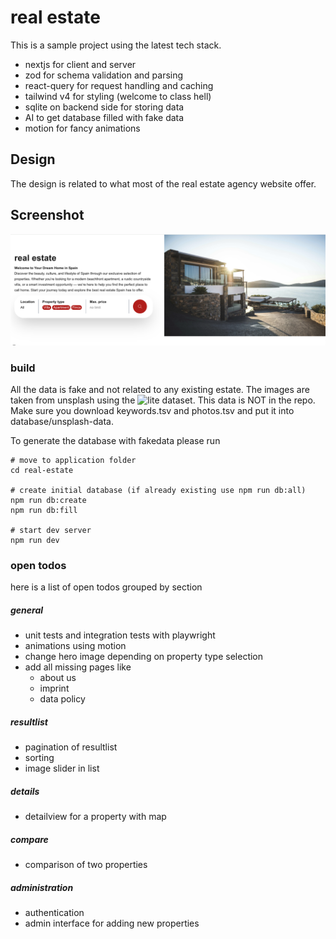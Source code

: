 # real estate

This is a sample project using the latest tech stack.

- nextjs for client and server
- zod for schema validation and parsing
- react-query for request handling and caching
- tailwind v4 for styling (welcome to class hell)
- sqlite on backend side for storing data
- AI to get database filled with fake data
- motion for fancy animations

## Design

The design is related to what most of the real estate agency website offer.

## Screenshot

![alt text](screens/overview.png)

### build

All the data is fake and not related to any existing estate. The images are taken from unsplash using the ![lite dataset](https://github.com/unsplash/datasets/tree/master).
This data is NOT in the repo. Make sure you download keywords.tsv and photos.tsv and put it into database/unsplash-data.

To generate the database with fakedata please run

```
# move to application folder
cd real-estate

# create initial database (if already existing use npm run db:all)
npm run db:create
npm run db:fill

# start dev server
npm run dev
```

### open todos

here is a list of open todos grouped by section

##### general

- unit tests and integration tests with playwright
- animations using motion
- change hero image depending on property type selection
- add all missing pages like
  - about us
  - imprint
  - data policy

##### resultlist

- pagination of resultlist
- sorting
- image slider in list

##### details

- detailview for a property with map

##### compare

- comparison of two properties

##### administration

- authentication
- admin interface for adding new properties
